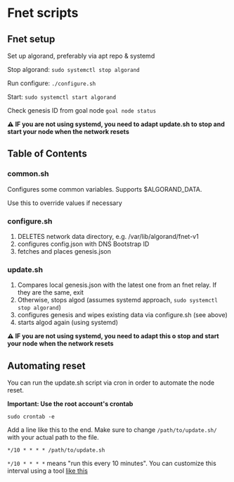# Fnet scripts

## Fnet setup

Set up algorand, preferably via apt repo & systemd

Stop algorand: `sudo systemctl stop algorand`

Run configure: `./configure.sh`

Start: `sudo systemctl start algorand`

Check genesis ID from goal node `goal node status`

**⚠️ IF you are not using systemd, you need to adapt update.sh to stop and start your node when the network resets**

## Table of Contents

### common.sh

Configures some common variables. Supports $ALGORAND_DATA.

Use this to override values if necessary

### configure.sh

1) DELETES network data directory, e.g. /var/lib/algorand/fnet-v1
1) configures config.json with DNS Bootstrap ID
1) fetches and places genesis.json

### update.sh

1) Compares local genesis.json with the latest one from an fnet relay. If they are the same, exit
2) Otherwise, stops algod (assumes systemd approach, `sudo systemctl stop algorand`)
3) configures genesis and wipes existing data via configure.sh (see above)
4) starts algod again (using systemd)

**⚠️ IF you are not using systemd, you need to adapt this o stop and start your node when the network resets**

## Automating reset

You can run the update.sh script via cron in order to automate the node reset.

**Important: Use the root account's crontab**

`sudo crontab -e`

Add a line like this to the end. Make sure to change `/path/to/update.sh/` with your actual path to the file.

```
*/10 * * * * /path/to/update.sh
```

`*/10 * * * *` means "run this every 10 minutes". You can customize this interval using a tool [like this](https://crontab.guru)
